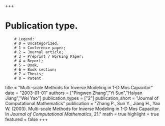 +++
# Publication type.
        # Legend: 
        # 0 = Uncategorized; 
        # 1 = Conference paper; 
        # 2 = Journal article;
        # 3 = Preprint / Working Paper; 
        # 4 = Report; 
        # 5 = Book; 
        # 6 = Book section;
        # 7 = Thesis; 
        # 8 = Patent
title = "Multi-scale Methods for Inverse Modeling in 1-D Mos Capacitor"
date = "2003-01-01"
authors = ["Pingwen Zhang","Yi Sun","Haiyan Jiang","Wei Yao"]
publication_types = ["2"]
publication_short = "Journal of Computational Mathematics"
publication = "Zhang P., Sun Y., Jiang H., Yao W. (2003). Multi-scale Methods for Inverse Modeling in 1-D Mos Capacitor. In _Journal of Computational Mathematics_, 21."
math = true
highlight = true
featured = false
+++